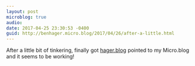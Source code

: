 ```yaml
---
layout: post
microblog: true
audio: 
date: 2017-04-25 23:30:53 -0400
guid: http://benhager.micro.blog/2017/04/26/after-a-little.html
---
```

After a little bit of tinkering, finally got [hager.blog](http://hager.blog) pointed to my Micro.blog and it seems to be working!
